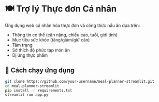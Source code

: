 # 🍽️ Trợ lý Thực đơn Cá nhân

Ứng dụng web cá nhân hóa thực đơn và công thức nấu ăn dựa trên:
- Thông tin cơ thể (cân nặng, chiều cao, tuổi, giới tính)
- Mục tiêu sức khỏe (tăng/giảm/giữ cân)
- Tâm trạng
- Sở thích độ phức tạp món ăn
- Dị ứng thực phẩm

## 🚀 Cách chạy ứng dụng

```bash
git clone https://github.com/your-username/meal-planner-streamlit.git
cd meal-planner-streamlit
pip install -r requirements.txt
streamlit run app.py
